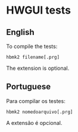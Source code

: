 # HWGUI tests

## English

To compile the tests:

```
hbmk2 filename[.prg]
```

The extension is optional.

## Portuguese

Para compilar os testes:

```
hbmk2 nomedoarquivo[.prg]
```

A extensão é opcional.
